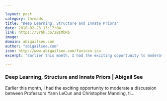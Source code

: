 ```yaml
---

layout: post
category: threads
title: "Deep Learning, Structure and Innate Priors"
date: 2018-02-23 13:17:04
link: https://vrhk.co/2BIMbRb
image: 
domain: abigailsee.com
author: "abigailsee.com"
icon: http://www.abigailsee.com/favicon.ico
excerpt: "Earlier this month, I had the exciting opportunity to moderate a discussion between Professors Yann LeCun and Christopher Manning, ti..."

---
```


### Deep Learning, Structure and Innate Priors | Abigail See

Earlier this month, I had the exciting opportunity to moderate a discussion between Professors Yann LeCun and Christopher Manning, ti...